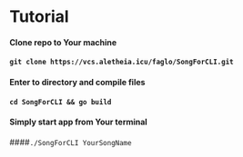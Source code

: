# Tutorial
#### Clone repo to Your machine
#### `git clone https://vcs.aletheia.icu/faglo/SongForCLI.git`
#### Enter to directory and compile files
#### `cd SongForCLI && go build` 
#### Simply start app from Your terminal
####`./SongForCLI YourSongName`